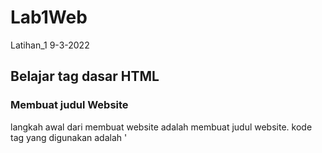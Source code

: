 # Lab1Web
Latihan_1 9-3-2022

## Belajar tag dasar HTML

### Membuat judul Website
langkah awal dari membuat website adalah membuat judul website.
kode tag yang digunakan adalah '<title>'
berikut tampilannya
![img](img/ss1-1.png)
untuk kodingannya sebagai berikut
![img](img/ss1-2.png)

### Membuat Paragraf
Langkah selanjutnya adalah membuat paragraf, kode tag untuk membuat paragraf adalah '<p>'. Berikut tampilannya
![img](img/ss2-1.png)
untuk kodingannya sebagai berikut
![img](img/ss2-2.png)